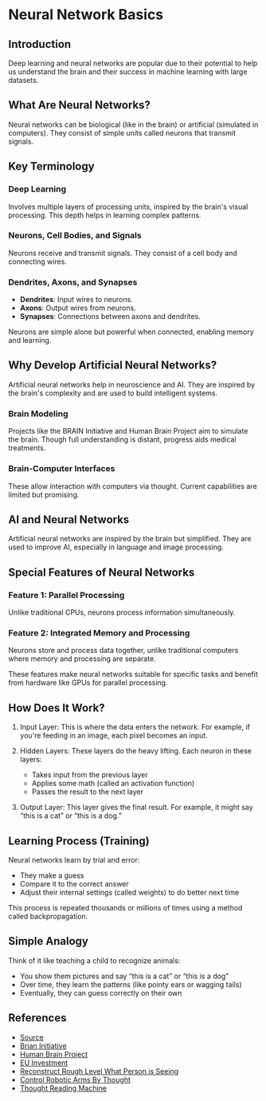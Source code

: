 # Neural Network Basics

## Introduction
Deep learning and neural networks are popular due to their potential to help us understand the brain and their success in machine learning with large datasets.

## What Are Neural Networks?
Neural networks can be biological (like in the brain) or artificial (simulated in computers). They consist of simple units called neurons that transmit signals.

## Key Terminology

### Deep Learning
Involves multiple layers of processing units, inspired by the brain's visual processing. This depth helps in learning complex patterns.

### Neurons, Cell Bodies, and Signals
Neurons receive and transmit signals. They consist of a cell body and connecting wires.

### Dendrites, Axons, and Synapses
- **Dendrites**: Input wires to neurons.
- **Axons**: Output wires from neurons.
- **Synapses**: Connections between axons and dendrites.

Neurons are simple alone but powerful when connected, enabling memory and learning.

## Why Develop Artificial Neural Networks?
Artificial neural networks help in neuroscience and AI. They are inspired by the brain's complexity and are used to build intelligent systems.

### Brain Modeling
Projects like the BRAIN Initiative and Human Brain Project aim to simulate the brain. Though full understanding is distant, progress aids medical treatments.

### Brain-Computer Interfaces
These allow interaction with computers via thought. Current capabilities are limited but promising.

## AI and Neural Networks
Artificial neural networks are inspired by the brain but simplified. They are used to improve AI, especially in language and image processing.

## Special Features of Neural Networks

### Feature 1: Parallel Processing
Unlike traditional CPUs, neurons process information simultaneously.

### Feature 2: Integrated Memory and Processing
Neurons store and process data together, unlike traditional computers where memory and processing are separate.

These features make neural networks suitable for specific tasks and benefit from hardware like GPUs for parallel processing.



## How Does It Work?
1. Input Layer:
    This is where the data enters the network. For example, if you're feeding in an image, each pixel becomes an input.

2. Hidden Layers:
    These layers do the heavy lifting. Each neuron in these layers:

    - Takes input from the previous layer
    - Applies some math (called an activation function)
    - Passes the result to the next layer
3. Output Layer:
This layer gives the final result. For example, it might say “this is a cat” or “this is a dog.”

## Learning Process (Training)
Neural networks learn by trial and error:

- They make a guess
- Compare it to the correct answer
- Adjust their internal settings (called weights) to do better next time

This process is repeated thousands or millions of times using a method called backpropagation.

## Simple Analogy
Think of it like teaching a child to recognize animals:

- You show them pictures and say “this is a cat” or “this is a dog”
- Over time, they learn the patterns (like pointy ears or wagging tails)
- Eventually, they can guess correctly on their own

## References
- [Source](https://course.elementsofai.com/5/1)
- [Brian Initiative](https://www.braininitiative.nih.gov/)
- [Human Brain Project](https://www.youtube.com/watch?v=JqMpGrM5ECo)
- [EU Investment](https://www.scientificamerican.com/article/why-the-human-brain-project-went-wrong-and-how-to-fix-it/)
- [Reconstruct Rough Level What Person is Seeing](https://www.youtube.com/watch?v=Ecvv-EvOj8M)
- [Control Robotic Arms By Thought](https://www.youtube.com/watch?v=6QcY7v9Kio4)
- [Thought Reading Machine](https://www.euronews.com/next/2023/05/02/reading-your-mind-this-ai-system-can-translate-thoughts-to-text)